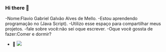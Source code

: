 ### Hi there 👋
-Nome:Flavio Gabriel Galvão Alves de Mello.
-Estou aprendendo programação no (Java Script).
-Utilizo esse espaço para compartilhar meus projetos.
-fale sobre vocẽ:não sei oque escrever.
-Oque vocẽ gossta de fazer:Comer e dormir?
- 🖤
![](https://media.tenor.com/E-cLzdlc_icAAAAC/snoopy-giggle.gif)
